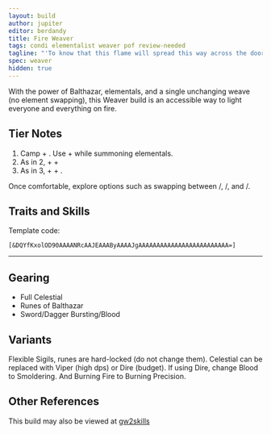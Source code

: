 ```yaml
---
layout: build
author: jupiter
editor: berdandy
title: Fire Weaver
tags: condi elementalist weaver pof review-needed
tagline: "'To know that this flame will spread this way across the door and up across the ceiling, not because of the physics of flammable liquids, but because it wants to.'"
spec: weaver
hidden: true
---
```


With the power of Balthazar, elementals, and a single unchanging weave (no element swapping), this Weaver build is an accessible way to light everyone and everything on fire.

## Tier Notes

1. Camp <span data-aw2-key="F1" data-aw2-skill="5492"></span> + <span data-aw2-key="F4" data-aw2-skill="5495"></span>. Use <span data-aw2-key="1" data-aw2-skill="39964"></span> + <span data-aw2-key="2" data-aw2-skill="45313"></span> while summoning elementals.
2. As in 2, + <span data-aw2-key="3" data-aw2-skill="46447"></span> + <span data-aw2-key="7" data-aw2-skill="40183"></span>
3. As in 3, + <span data-aw2-key="4" data-aw2-skill="5690"></span> + <span data-aw2-key="8" data-aw2-skill="5571"></span>.

Once comfortable, explore options such as swapping between <span data-aw2-key="F1" data-aw2-skill="5492"></span>/<span data-aw2-key="F1" data-aw2-skill="5492"></span>, <span data-aw2-key="F1" data-aw2-skill="5492"></span>/<span data-aw2-key="F4" data-aw2-skill="5495"></span>, and <span data-aw2-key="F4" data-aw2-skill="5495"></span>/<span data-aw2-key="F1" data-aw2-skill="5492"></span>.

## Traits and Skills

Template code:

`[&DQYfKxolOD90AAAANRcAAJEAAAByAAAAJgAAAAAAAAAAAAAAAAAAAAAAAAA=]`

---

<div
  data-armory-embed='skills'
  data-armory-ids='5503,40183,5571,5502,5666'
>
</div>
<div
  data-armory-embed='specializations'
  data-armory-ids='31,26,56'
  data-armory-31-traits='335,340,294'
  data-armory-26-traits='282,275,287'
  data-armory-56-traits='2115,2170,2138'
>
</div>


## Gearing

- Full Celestial
- Runes of Balthazar
- Sword/Dagger Bursting/Blood

## Variants

Flexible Sigils, runes are hard-locked (do not change them). Celestial can be replaced with Viper (high dps) or Dire (budget). If using Dire, change Blood to Smoldering. And Burning Fire to Burning Precision.

## Other References

This build may also be viewed at [gw2skills](http://gw2skills.net/editor/?PGgAwilZwkYasKGJOWPlvfA-zxIY1ohfM6nAdKAHDA-e)

